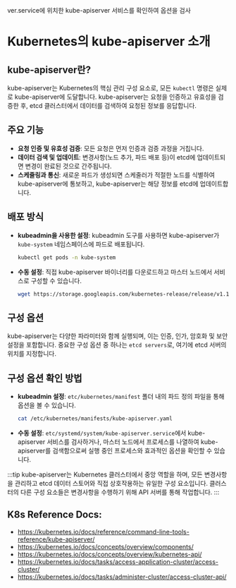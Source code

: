 ver.service에 위치한 kube-apiserver 서비스를 확인하여 옵션을 검사

# Kubernetes의 kube-apiserver 소개

## kube-apiserver란?

kube-apiserver는 Kubernetes의 핵심 관리 구성 요소로, 모든 `kubectl` 명령은 실제로 kube-apiserver에 도달합니다. kube-apiserver는 요청을 인증하고 유효성을 검증한 후, etcd 클러스터에서 데이터를 검색하여 요청된 정보를 응답합니다.

## 주요 기능

- **요청 인증 및 유효성 검증**: 모든 요청은 먼저 인증과 검증 과정을 거칩니다.
- **데이터 검색 및 업데이트**: 변경사항(노드 추가, 파드 배포 등)이 etcd에 업데이트되면 변경이 완료된 것으로 간주됩니다.
- **스케줄링과 통신**: 새로운 파드가 생성되면 스케줄러가 적절한 노드를 식별하여 kube-apiserver에 통보하고, kube-apiserver는 해당 정보를 etcd에 업데이트합니다.

## 배포 방식

- **kubeadmin을 사용한 설정**: kubeadmin 도구를 사용하면 kube-apiserver가 `kube-system` 네임스페이스에 파드로 배포됩니다.
  ```sh
  kubectl get pods -n kube-system
  ```
- **수동 설정**: 직접 kube-apiserver 바이너리를 다운로드하고 마스터 노드에서 서비스로 구성할 수 있습니다.
  ```sh
  wget https://storage.googleapis.com/kubernetes-release/release/v1.13.0/bin/linux/amd64/kube-apiserver
  ```

## 구성 옵션

kube-apiserver는 다양한 파라미터와 함께 실행되며, 이는 인증, 인가, 암호화 및 보안 설정을 포함합니다. 중요한 구성 옵션 중 하나는 `etcd servers`로, 여기에 etcd 서버의 위치를 지정합니다.

## 구성 옵션 확인 방법

- **kubeadmin 설정**: `etc/kubernetes/manifest` 폴더 내의 파드 정의 파일을 통해 옵션을 볼 수 있습니다.
  ```sh
  cat /etc/kubernetes/manifests/kube-apiserver.yaml
  ```
- **수동 설정**: `etc/systemd/system/kube-apiserver.service`에서 kube-apiserver 서비스를 검사하거나, 마스터 노드에서 프로세스를 나열하여 kube-apiserver를 검색함으로써 실행 중인 프로세스와 효과적인 옵션을 확인할 수 있습니다.

:::tip
kube-apiserver는 Kubernetes 클러스터에서 중앙 역할을 하며, 모든 변경사항을 관리하고 etcd 데이터 스토어와 직접 상호작용하는 유일한 구성 요소입니다. 클러스터의 다른 구성 요소들은 변경사항을 수행하기 위해 API 서버를 통해 작업합니다.
:::

## K8s Reference Docs:

- https://kubernetes.io/docs/reference/command-line-tools-reference/kube-apiserver/
- https://kubernetes.io/docs/concepts/overview/components/
- https://kubernetes.io/docs/concepts/overview/kubernetes-api/
- https://kubernetes.io/docs/tasks/access-application-cluster/access-cluster/
- https://kubernetes.io/docs/tasks/administer-cluster/access-cluster-api/

